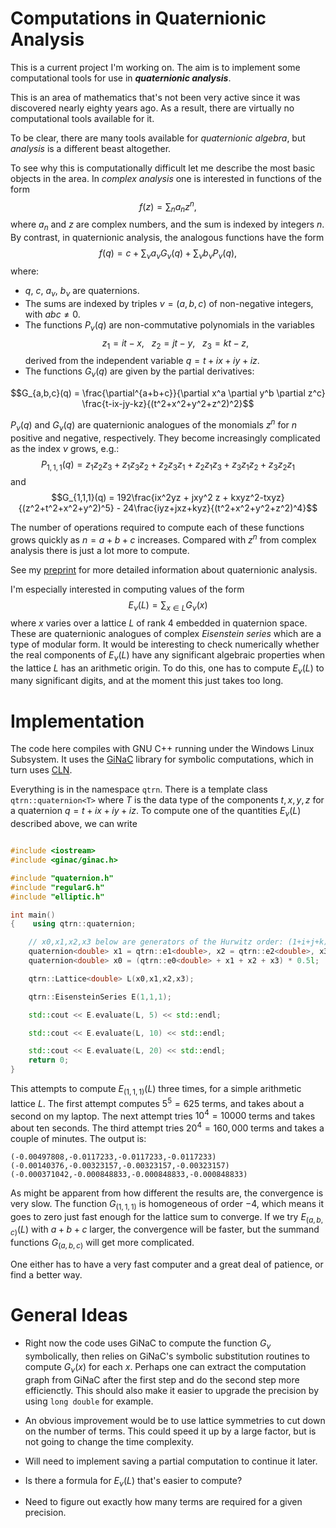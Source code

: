 # Computations in Quaternionic Analysis

This is a current project I'm working on. The aim is to implement some computational tools for use in **_quaternionic analysis_**.

This is an area of mathematics that's not been very active since it was discovered nearly eighty years ago. As a result, there are virtually no computational tools available for it.

To be clear, there are many tools available for _quaternionic algebra_, but _analysis_ is a different beast altogether.

To see why this is computationally difficult let me describe the most basic objects in the area. In _complex analysis_ one is interested in functions of the form
$$f(z) = \sum_{n} a_n z^n,$$
where $a_n$ and $z$ are complex numbers, and the sum is indexed by integers $n$. By contrast, in quaternionic analysis, the analogous functions have the form
$$f(q) = c + \sum_{\nu} a_\nu G_{\nu}(q)  + \sum_{\nu} b_\nu P_{\nu}(q),$$
where:
- $q$, $c$, $a_{\nu}$, $b_{\nu}$ are quaternions.
- The sums are indexed by triples $\nu = (a,b,c)$ of non-negative integers, with $abc\neq 0$.
- The functions $P_{\nu}(q)$ are non-commutative polynomials in the variables
  $$z_1 = it - x,\ \ \  z_2 = jt - y,\ \ \  z_3 = kt - z,$$
  derived from the independent variable $q = t + ix + iy + iz$.
- The functions $G_{\nu}(q)$ are given by the partial derivatives:
  
$$G_{a,b,c}(q) = \frac{\partial^{a+b+c}}{\partial x^a \partial y^b \partial z^c} \frac{t-ix-jy-kz}{(t^2+x^2+y^2+z^2)^2}$$

$P_{\nu}(q)$ and $G_{\nu}(q)$ are quaternionic analogues of the monomials $z^n$ for $n$ positive and negative, respectively. They become increasingly complicated as the index $\nu$ grows, e.g.:
$$P_{1,1,1}(q) = z_1 z_2 z_3 + z_1 z_3 z_2 + z_2 z_3 z_1 + z_2 z_1 z_3 + z_3 z_1 z_2 + z_3 z_2 z_1$$
and
$$G_{1,1,1}(q) = 192\frac{ix^2yz + jxy^2 z + kxyz^2-txyz}{(z^2+t^2+x^2+y^2)^5} - 24\frac{iyz+jxz+kyz}{(t^2+x^2+y^2+z^2)^4}$$

The number of operations required to compute each of these functions grows quickly as $n=a+b+c$ increases. Compared with $z^n$ from complex analysis there is just a lot more to compute. 

See my <a href=https://arxiv.org/pdf/2002.06140.pdf>preprint</a> for more detailed information about quaternionic analysis.

I'm especially interested in computing values of the form
$$E_{\nu}(L)= \sum_{x \in L} G_{\nu}(x)$$
where $x$ varies over a lattice $L$ of rank $4$ embedded in quaternion space. These are quaternionic analogues of complex _Eisenstein series_ which are a type of modular form. It would be interesting to check numerically whether the
real components of $E_{\nu}(L)$ have any significant algebraic properties when the lattice $L$ has an arithmetic origin. To do this, one has to compute $E_{\nu}(L)$ to many significant digits, and at the moment this just takes too long. 

# Implementation

The code here compiles with GNU C++ running under the Windows Linux Subsystem. It uses the <a href=https://www.ginac.de/>GiNaC<a> library for symbolic computations, which in turn uses <a href=https://www.ginac.de/CLN/>CLN</a>.

Everything is in the namespace `qtrn`. There is a template class `qtrn::quaternion<T>` where $T$ is the data type of the components $t,x,y,z$ for a quaternion $q = t + ix + iy + iz$. To compute one of the quantities $E_{\nu}(L)$
described above, we can write

```cpp

#include <iostream>
#include <ginac/ginac.h>

#include "quaternion.h"
#include "regularG.h"
#include "elliptic.h"

int main()
{    using qtrn::quaternion;

    // x0,x1,x2,x3 below are generators of the Hurwitz order: (1+i+j+k)/2, i, j, k
    quaternion<double> x1 = qtrn::e1<double>, x2 = qtrn::e2<double>, x3 = qtrn::e3<double>;
    quaternion<double> x0 = (qtrn::e0<double> + x1 + x2 + x3) * 0.5l;

    qtrn::Lattice<double> L(x0,x1,x2,x3);

    qtrn::EisensteinSeries E(1,1,1);

    std::cout << E.evaluate(L, 5) << std::endl;

    std::cout << E.evaluate(L, 10) << std::endl;

    std::cout << E.evaluate(L, 20) << std::endl;
    return 0;
}
```


This attempts to compute $E_{(1,1,1)}(L)$ three times, for a simple arithmetic lattice $L$. The first attempt computes $5^5=625$ terms, and takes about a second on my laptop. The next attempt tries $10^4=10000$
terms and takes about ten seconds. The third attempt tries $20^4=160,000$ terms and takes a couple of minutes. The output is:

```
(-0.00497808,-0.0117233,-0.0117233,-0.0117233)
(-0.00140376,-0.00323157,-0.00323157,-0.00323157)
(-0.000371042,-0.000848833,-0.000848833,-0.000848833)
```

As might be apparent from how different the results are, the convergence is very slow. The function $G_{(1,1,1)}$ is homogeneous of order $-4$, which means it goes to zero just fast enough for the lattice
sum to converge. If we try $E_{(a,b,c)}(L)$ with $a+b+c$ larger, the convergence will be faster, but the summand functions $G_{(a,b,c)}$ will get more complicated.

One either has to have a very fast computer and a great deal of patience, or find a better way.

# General Ideas

- Right now the code uses GiNaC to compute the function $G_{\nu}$ symbolically, then relies on GiNaC's symbolic substitution routines to compute $G_{\nu}(x)$ for each $x$. 
Perhaps one can extract the computation graph from GiNaC after the first step and do the second step more efficienctly. This should also make it easier to upgrade the precision by using `long double` for example.

- An obvious improvement would be to use lattice symmetries to cut down on the number of terms. This could speed it up by a large factor, but is not going to change the time complexity. 

- Will need to implement saving a partial computation to continue it later.

- Is there a formula for $E_{\nu}(L)$ that's easier to compute? 

- Need to figure out exactly how many terms are required for a given precision.
